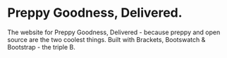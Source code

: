 Preppy Goodness, Delivered.
=========

The website for Preppy Goodness, Delivered - because preppy and open source are the two coolest things.
Built with Brackets, Bootswatch &amp; Bootstrap - the triple B.
